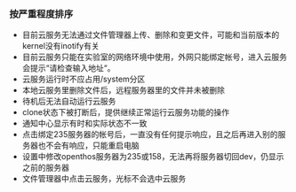 ### 按严重程度排序
- 目前云服务无法通过文件管理器上传、删除和变更文件，可能和当前版本的kernel没有inotify有关
- 目前云服务只能在实验室的网络环境中使用，外网只能绑定帐号，进入云服务会提示“请检查输入地址“。
- 云服务运行时不应占用/system分区
- 本地云服务里删除文件后，远程服务器里的文件并未被删除
- 待机后无法自动运行云服务
- clone状态下被打断后，提供继续正常运行云服务功能的操作
- 通知中心显示有时和实际状态不一致 
- 点击绑定235服务器的帐号后，一直没有任何提示响应，且之后再进入别的服务器也不会有响应，只能重启电脑
- 设置中修改openthos服务器为235或158，无法再将服务器切回dev，仍显示之前的服务器
- 文件管理器中点击云服务，光标不会选中云服务
